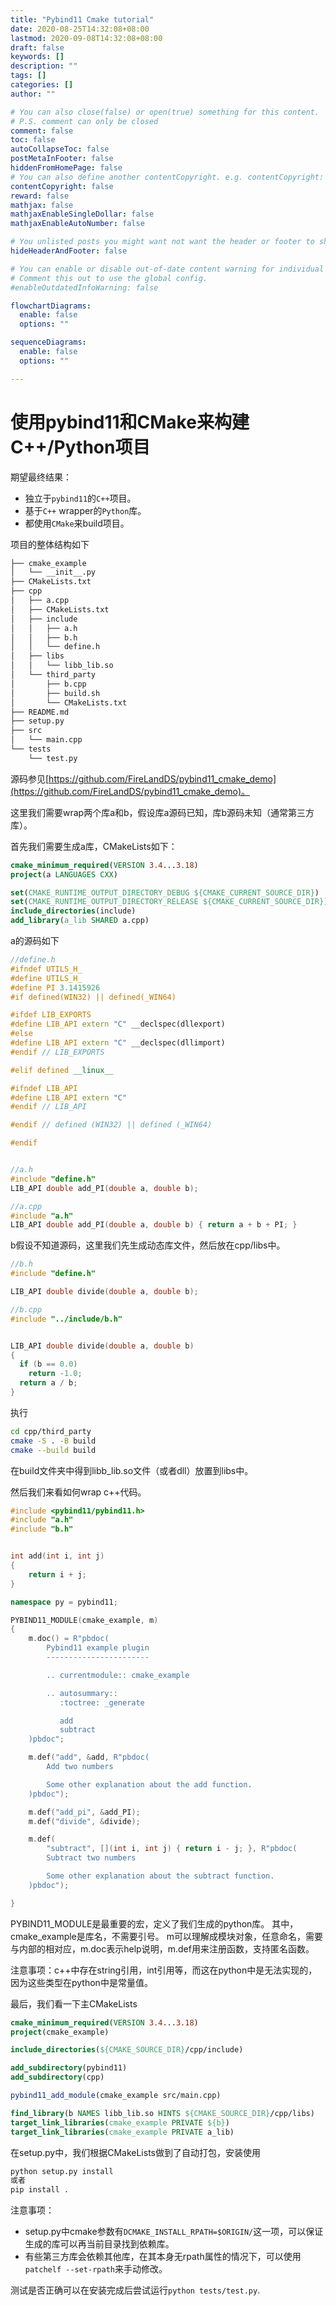 ```yaml
---
title: "Pybind11 Cmake tutorial"
date: 2020-08-25T14:32:08+08:00
lastmod: 2020-09-08T14:32:08+08:00
draft: false
keywords: []
description: ""
tags: []
categories: []
author: ""

# You can also close(false) or open(true) something for this content.
# P.S. comment can only be closed
comment: false
toc: false
autoCollapseToc: false
postMetaInFooter: false
hiddenFromHomePage: false
# You can also define another contentCopyright. e.g. contentCopyright: "This is another copyright."
contentCopyright: false
reward: false
mathjax: false
mathjaxEnableSingleDollar: false
mathjaxEnableAutoNumber: false

# You unlisted posts you might want not want the header or footer to show
hideHeaderAndFooter: false

# You can enable or disable out-of-date content warning for individual post.
# Comment this out to use the global config.
#enableOutdatedInfoWarning: false

flowchartDiagrams:
  enable: false
  options: ""

sequenceDiagrams: 
  enable: false
  options: ""

---
```


<!--more-->
# 使用pybind11和CMake来构建C++/Python项目
期望最终结果：
* 独立于`pybind11`的`C++`项目。
* 基于`C++` wrapper的`Python`库。
* 都使用`CMake`来build项目。


项目的整体结构如下
```txt
├── cmake_example
│   └── __init__.py
├── CMakeLists.txt
├── cpp
│   ├── a.cpp
│   ├── CMakeLists.txt
│   ├── include
│   │   ├── a.h
│   │   ├── b.h
│   │   └── define.h
│   ├── libs
│   │   └── libb_lib.so
│   └── third_party
│       ├── b.cpp
│       ├── build.sh
│       └── CMakeLists.txt
├── README.md
├── setup.py
├── src
│   └── main.cpp
└── tests
    └── test.py
```
源码参见[https://github.com/FireLandDS/pybind11_cmake_demo](https://github.com/FireLandDS/pybind11_cmake_demo)。


这里我们需要wrap两个库a和b，假设库a源码已知，库b源码未知（通常第三方库）。

首先我们需要生成a库，CMakeLists如下：
```CMake
cmake_minimum_required(VERSION 3.4...3.18)
project(a LANGUAGES CXX)

set(CMAKE_RUNTIME_OUTPUT_DIRECTORY_DEBUG ${CMAKE_CURRENT_SOURCE_DIR})
set(CMAKE_RUNTIME_OUTPUT_DIRECTORY_RELEASE ${CMAKE_CURRENT_SOURCE_DIR})
include_directories(include)
add_library(a_lib SHARED a.cpp)
```
a的源码如下
```c++
//define.h
#ifndef UTILS_H_
#define UTILS_H_
#define PI 3.1415926
#if defined(WIN32) || defined(_WIN64)

#ifdef LIB_EXPORTS
#define LIB_API extern "C" __declspec(dllexport)
#else
#define LIB_API extern "C" __declspec(dllimport)
#endif // LIB_EXPORTS

#elif defined __linux__

#ifndef LIB_API
#define LIB_API extern "C"
#endif // LIB_API

#endif // defined (WIN32) || defined (_WIN64)

#endif


//a.h
#include "define.h"
LIB_API double add_PI(double a, double b);

//a.cpp
#include "a.h"
LIB_API double add_PI(double a, double b) { return a + b + PI; }

```

b假设不知道源码，这里我们先生成动态库文件，然后放在cpp/libs中。
```c++
//b.h
#include "define.h"

LIB_API double divide(double a, double b);

//b.cpp
#include "../include/b.h"


LIB_API double divide(double a, double b)
{
  if (b == 0.0)
    return -1.0;
  return a / b;
}

```

执行
```bash
cd cpp/third_party
cmake -S . -B build
cmake --build build
```
在build文件夹中得到libb_lib.so文件（或者dll）放置到libs中。

然后我们来看如何wrap c++代码。
```c++
#include <pybind11/pybind11.h>
#include "a.h"
#include "b.h"


int add(int i, int j)
{
    return i + j;
}

namespace py = pybind11;

PYBIND11_MODULE(cmake_example, m)
{
    m.doc() = R"pbdoc(
        Pybind11 example plugin
        -----------------------

        .. currentmodule:: cmake_example

        .. autosummary::
           :toctree: _generate

           add
           subtract
    )pbdoc";

    m.def("add", &add, R"pbdoc(
        Add two numbers

        Some other explanation about the add function.
    )pbdoc");

    m.def("add_pi", &add_PI);
    m.def("divide", &divide);

    m.def(
        "subtract", [](int i, int j) { return i - j; }, R"pbdoc(
        Subtract two numbers

        Some other explanation about the subtract function.
    )pbdoc");

}
```

PYBIND11_MODULE是最重要的宏，定义了我们生成的python库。
其中，cmake_example是库名，不需要引号。
m可以理解成模块对象，任意命名，需要与内部的相对应，m.doc表示help说明，m.def用来注册函数，支持匿名函数。

注意事项：c++中存在string引用，int引用等，而这在python中是无法实现的，因为这些类型在python中是常量值。

最后，我们看一下主CMakeLists
```cmake
cmake_minimum_required(VERSION 3.4...3.18)
project(cmake_example)

include_directories(${CMAKE_SOURCE_DIR}/cpp/include)

add_subdirectory(pybind11)
add_subdirectory(cpp)

pybind11_add_module(cmake_example src/main.cpp)

find_library(b NAMES libb_lib.so HINTS ${CMAKE_SOURCE_DIR}/cpp/libs)
target_link_libraries(cmake_example PRIVATE ${b})
target_link_libraries(cmake_example PRIVATE a_lib)
```

在setup.py中，我们根据CMakeLists做到了自动打包，安装使用
```bash
python setup.py install
或者
pip install .
```
注意事项：
- setup.py中cmake参数有`DCMAKE_INSTALL_RPATH=$ORIGIN/`这一项，可以保证生成的库可以再当前目录找到依赖库。
- 有些第三方库会依赖其他库，在其本身无rpath属性的情况下，可以使用`patchelf --set-rpath`来手动修改。


测试是否正确可以在安装完成后尝试运行`python tests/test.py`.
